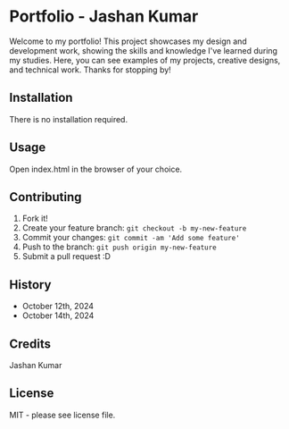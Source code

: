 # Portfolio - Jashan Kumar

Welcome to my portfolio! This project showcases my design and development work, showing the skills and knowledge I've learned during my studies. Here, you can see examples of my projects, creative designs, and technical work. Thanks for stopping by!

## Installation

There is no installation required.

## Usage

Open index.html in the browser of your choice.

## Contributing

1. Fork it!
2. Create your feature branch: `git checkout -b my-new-feature`
3. Commit your changes: `git commit -am 'Add some feature'`
4. Push to the branch: `git push origin my-new-feature`
5. Submit a pull request :D

## History

- October 12th, 2024
- October 14th, 2024

## Credits

Jashan Kumar

## License

MIT - please see license file.